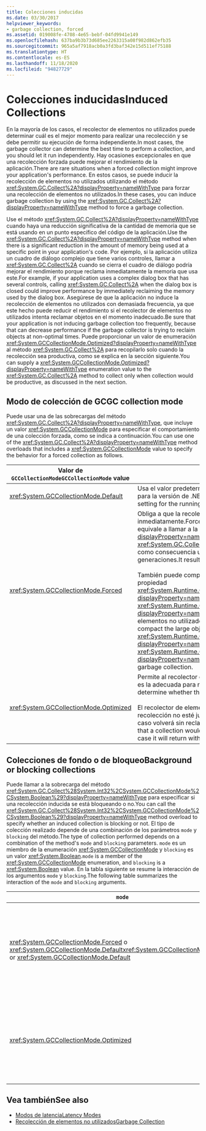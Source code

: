 ```yaml
---
title: Colecciones inducidas
ms.date: 03/30/2017
helpviewer_keywords:
- garbage collection, forced
ms.assetid: 019008fe-4708-4e65-bebf-04fd9941e149
ms.openlocfilehash: 637ba9b3b73d685ee2263315a08f982d862efb35
ms.sourcegitcommit: 965a5af7918acb0a3fd3baf342e15d511ef75188
ms.translationtype: HT
ms.contentlocale: es-ES
ms.lasthandoff: 11/18/2020
ms.locfileid: "94827729"
---
```

# <a name="induced-collections"></a><span data-ttu-id="6d14d-102">Colecciones inducidas</span><span class="sxs-lookup"><span data-stu-id="6d14d-102">Induced Collections</span></span>
<span data-ttu-id="6d14d-103">En la mayoría de los casos, el recolector de elementos no utilizados puede determinar cuál es el mejor momento para realizar una recolección y se debe permitir su ejecución de forma independiente.</span><span class="sxs-lookup"><span data-stu-id="6d14d-103">In most cases, the garbage collector can determine the best time to perform a collection, and you should let it run independently.</span></span> <span data-ttu-id="6d14d-104">Hay ocasiones excepcionales en que una recolección forzada puede mejorar el rendimiento de la aplicación.</span><span class="sxs-lookup"><span data-stu-id="6d14d-104">There are rare situations when a forced collection might improve your application's performance.</span></span> <span data-ttu-id="6d14d-105">En estos casos, se puede inducir la recolección de elementos no utilizados utilizando el método <xref:System.GC.Collect%2A?displayProperty=nameWithType> para forzar una recolección de elementos no utilizados.</span><span class="sxs-lookup"><span data-stu-id="6d14d-105">In these cases, you can induce garbage collection by using the <xref:System.GC.Collect%2A?displayProperty=nameWithType> method to force a garbage collection.</span></span>  
  
 <span data-ttu-id="6d14d-106">Use el método <xref:System.GC.Collect%2A?displayProperty=nameWithType> cuando haya una reducción significativa de la cantidad de memoria que se está usando en un punto específico del código de la aplicación.</span><span class="sxs-lookup"><span data-stu-id="6d14d-106">Use the <xref:System.GC.Collect%2A?displayProperty=nameWithType> method when there is a significant reduction in the amount of memory being used at a specific point in your application's code.</span></span> <span data-ttu-id="6d14d-107">Por ejemplo, si la aplicación utiliza un cuadro de diálogo complejo que tiene varios controles, llamar a <xref:System.GC.Collect%2A> cuando se cierra el cuadro de diálogo podría mejorar el rendimiento porque reclama inmediatamente la memoria que usa este.</span><span class="sxs-lookup"><span data-stu-id="6d14d-107">For example, if your application uses a complex dialog box that has several controls, calling <xref:System.GC.Collect%2A> when the dialog box is closed could improve performance by immediately reclaiming the memory used by the dialog box.</span></span> <span data-ttu-id="6d14d-108">Asegúrese de que la aplicación no induce la recolección de elementos no utilizados con demasiada frecuencia, ya que este hecho puede reducir el rendimiento si el recolector de elementos no utilizados intenta reclamar objetos en el momento inadecuado.</span><span class="sxs-lookup"><span data-stu-id="6d14d-108">Be sure that your application is not inducing garbage collection too frequently, because that can decrease performance if the garbage collector is trying to reclaim objects at non-optimal times.</span></span> <span data-ttu-id="6d14d-109">Puede proporcionar un valor de enumeración <xref:System.GCCollectionMode.Optimized?displayProperty=nameWithType> al método <xref:System.GC.Collect%2A> para recopilarlo solo cuando la recolección sea productiva, como se explica en la sección siguiente.</span><span class="sxs-lookup"><span data-stu-id="6d14d-109">You can supply a <xref:System.GCCollectionMode.Optimized?displayProperty=nameWithType> enumeration value to the <xref:System.GC.Collect%2A> method to collect only when collection would be productive, as discussed in the next section.</span></span>  
  
## <a name="gc-collection-mode"></a><span data-ttu-id="6d14d-110">Modo de colección de GC</span><span class="sxs-lookup"><span data-stu-id="6d14d-110">GC collection mode</span></span>  
 <span data-ttu-id="6d14d-111">Puede usar una de las sobrecargas del método <xref:System.GC.Collect%2A?displayProperty=nameWithType>, que incluye un valor <xref:System.GCCollectionMode> para especificar el comportamiento de una colección forzada, como se indica a continuación.</span><span class="sxs-lookup"><span data-stu-id="6d14d-111">You can use one of the <xref:System.GC.Collect%2A?displayProperty=nameWithType> method overloads that includes a <xref:System.GCCollectionMode> value to specify the behavior for a forced collection as follows.</span></span>  
  
|<span data-ttu-id="6d14d-112">Valor de `GCCollectionMode`</span><span class="sxs-lookup"><span data-stu-id="6d14d-112">`GCCollectionMode` value</span></span>|<span data-ttu-id="6d14d-113">Description</span><span class="sxs-lookup"><span data-stu-id="6d14d-113">Description</span></span>|  
|------------------------------|-----------------|  
|<xref:System.GCCollectionMode.Default>|<span data-ttu-id="6d14d-114">Usa el valor predeterminado de la recolección de elementos no utilizados para la versión de .NET en ejecución.</span><span class="sxs-lookup"><span data-stu-id="6d14d-114">Uses the default garbage collection setting for the running version of .NET.</span></span>|  
|<xref:System.GCCollectionMode.Forced>|<span data-ttu-id="6d14d-115">Obliga a que la recolección de elementos no utilizados se produzca inmediatamente.</span><span class="sxs-lookup"><span data-stu-id="6d14d-115">Forces garbage collection to occur immediately.</span></span> <span data-ttu-id="6d14d-116">Esto equivale a llamar a la sobrecarga <xref:System.GC.Collect?displayProperty=nameWithType>.</span><span class="sxs-lookup"><span data-stu-id="6d14d-116">This is equivalent to calling the <xref:System.GC.Collect?displayProperty=nameWithType> overload.</span></span> <span data-ttu-id="6d14d-117">Tiene como consecuencia una recolección completa de bloqueo de todas las generaciones.</span><span class="sxs-lookup"><span data-stu-id="6d14d-117">It results in a full blocking collection of all generations.</span></span><br /><br /> <span data-ttu-id="6d14d-118">También puede compactar el montón de objetos grandes si establece la propiedad <xref:System.Runtime.GCSettings.LargeObjectHeapCompactionMode%2A?displayProperty=nameWithType> en <xref:System.Runtime.GCLargeObjectHeapCompactionMode.CompactOnce?displayProperty=nameWithType> antes de forzar una recolección de elementos no utilizados de bloqueo completa inmediata.</span><span class="sxs-lookup"><span data-stu-id="6d14d-118">You can also compact the large object heap by setting the <xref:System.Runtime.GCSettings.LargeObjectHeapCompactionMode%2A?displayProperty=nameWithType> property to <xref:System.Runtime.GCLargeObjectHeapCompactionMode.CompactOnce?displayProperty=nameWithType> before forcing an immediate full blocking garbage collection.</span></span>|  
|<xref:System.GCCollectionMode.Optimized>|<span data-ttu-id="6d14d-119">Permite al recolector de elementos no utilizados determinar si la hora actual es la adecuada para reclamar objetos.</span><span class="sxs-lookup"><span data-stu-id="6d14d-119">Enables the garbage collector to determine whether the current time is optimal to reclaim objects.</span></span><br /><br /> <span data-ttu-id="6d14d-120">El recolector de elementos no utilizados puede determinar que una recolección no esté justificada por su insuficiente productividad, en cuyo caso volverá sin reclamar objetos.</span><span class="sxs-lookup"><span data-stu-id="6d14d-120">The garbage collector could determine that a collection would not be productive enough to be justified, in which case it will return without reclaiming objects.</span></span>|  
  
## <a name="background-or-blocking-collections"></a><span data-ttu-id="6d14d-121">Colecciones de fondo o de bloqueo</span><span class="sxs-lookup"><span data-stu-id="6d14d-121">Background or blocking collections</span></span>  
 <span data-ttu-id="6d14d-122">Puede llamar a la sobrecarga del método <xref:System.GC.Collect%28System.Int32%2CSystem.GCCollectionMode%2CSystem.Boolean%29?displayProperty=nameWithType> para especificar si una recolección inducida se está bloqueando o no.</span><span class="sxs-lookup"><span data-stu-id="6d14d-122">You can call the <xref:System.GC.Collect%28System.Int32%2CSystem.GCCollectionMode%2CSystem.Boolean%29?displayProperty=nameWithType> method overload to specify whether an induced collection is blocking or not.</span></span> <span data-ttu-id="6d14d-123">El tipo de colección realizado depende de una combinación de los parámetros `mode` y `blocking` del método.</span><span class="sxs-lookup"><span data-stu-id="6d14d-123">The type of collection performed depends on a combination of the method's `mode` and `blocking` parameters.</span></span> <span data-ttu-id="6d14d-124">`mode` es un miembro de la enumeración <xref:System.GCCollectionMode> y `blocking` es un valor <xref:System.Boolean>.</span><span class="sxs-lookup"><span data-stu-id="6d14d-124">`mode` is a member of the <xref:System.GCCollectionMode> enumeration, and `blocking` is a <xref:System.Boolean> value.</span></span> <span data-ttu-id="6d14d-125">En la tabla siguiente se resume la interacción de los argumentos `mode` y `blocking`.</span><span class="sxs-lookup"><span data-stu-id="6d14d-125">The following table summarizes the interaction of the `mode` and `blocking` arguments.</span></span>  
  
|`mode`|`blocking` = `true`|`blocking` = `false`|  
|------------|--------------------------|---------------------------|  
|<span data-ttu-id="6d14d-126"><xref:System.GCCollectionMode.Forced> o <xref:System.GCCollectionMode.Default></span><span class="sxs-lookup"><span data-stu-id="6d14d-126"><xref:System.GCCollectionMode.Forced> or <xref:System.GCCollectionMode.Default></span></span>|<span data-ttu-id="6d14d-127">Se realiza una recolección de bloqueo lo antes posible.</span><span class="sxs-lookup"><span data-stu-id="6d14d-127">A blocking collection is performed as soon as possible.</span></span> <span data-ttu-id="6d14d-128">Si una colección en segundo plano está en curso y la generación es 0 o 1, el método <xref:System.GC.Collect%28System.Int32%2CSystem.GCCollectionMode%2CSystem.Boolean%29> desencadena inmediatamente una colección de bloqueo y vuelve cuando la colección finaliza.</span><span class="sxs-lookup"><span data-stu-id="6d14d-128">If a background collection is in progress and generation is 0 or 1, the <xref:System.GC.Collect%28System.Int32%2CSystem.GCCollectionMode%2CSystem.Boolean%29> method immediately triggers a blocking collection and returns when the collection is finished.</span></span> <span data-ttu-id="6d14d-129">Si una colección en segundo plano está en curso y el parámetro `generation` es 2, el método espera hasta que finaliza la colección en segundo plano, desencadena una generación de bloqueo 2 y luego vuelve.</span><span class="sxs-lookup"><span data-stu-id="6d14d-129">If a background collection is in progress and the `generation` parameter is 2, the method waits until the background collection is finished, triggers a blocking generation 2 collection, and then returns.</span></span>|<span data-ttu-id="6d14d-130">Se realiza una recolección lo antes posible.</span><span class="sxs-lookup"><span data-stu-id="6d14d-130">A collection is performed as soon as possible.</span></span> <span data-ttu-id="6d14d-131">El método <xref:System.GC.Collect%28System.Int32%2CSystem.GCCollectionMode%2CSystem.Boolean%29> solicita una colección en segundo plano, pero esto no se garantiza; puede que aún se realice una colección de bloqueo, dependiendo de las circunstancias.</span><span class="sxs-lookup"><span data-stu-id="6d14d-131">The <xref:System.GC.Collect%28System.Int32%2CSystem.GCCollectionMode%2CSystem.Boolean%29> method requests a background collection, but this is not guaranteed; depending on the circumstances, a blocking collection may still be performed.</span></span> <span data-ttu-id="6d14d-132">Si una colección en segundo plano ya está en curso, el método vuelve inmediatamente.</span><span class="sxs-lookup"><span data-stu-id="6d14d-132">If a background collection is already in progress, the method returns immediately.</span></span>|  
|<xref:System.GCCollectionMode.Optimized>|<span data-ttu-id="6d14d-133">Se puede realizar una recolección de bloqueo, dependiendo del estado del recolector de elementos no utilizados y del parámetro `generation`.</span><span class="sxs-lookup"><span data-stu-id="6d14d-133">A blocking collection may be performed, depending on the state of the garbage collector and the `generation` parameter.</span></span> <span data-ttu-id="6d14d-134">El recolector de elementos no utilizados intenta proporcionar un rendimiento óptimo.</span><span class="sxs-lookup"><span data-stu-id="6d14d-134">The garbage collector tries to provide optimal performance.</span></span>|<span data-ttu-id="6d14d-135">Se puede realizar una recolección, según el estado del recolector de elementos no utilizados.</span><span class="sxs-lookup"><span data-stu-id="6d14d-135">A collection may be performed, depending on the state of the garbage collector.</span></span> <span data-ttu-id="6d14d-136">El método <xref:System.GC.Collect%28System.Int32%2CSystem.GCCollectionMode%2CSystem.Boolean%29> solicita una colección en segundo plano, pero esto no se garantiza; puede que aún se realice una colección de bloqueo, dependiendo de las circunstancias.</span><span class="sxs-lookup"><span data-stu-id="6d14d-136">The <xref:System.GC.Collect%28System.Int32%2CSystem.GCCollectionMode%2CSystem.Boolean%29> method requests a background collection, but this is not guaranteed; depending on the circumstances, a blocking collection may still be performed.</span></span> <span data-ttu-id="6d14d-137">El recolector de elementos no utilizados intenta proporcionar un rendimiento óptimo.</span><span class="sxs-lookup"><span data-stu-id="6d14d-137">The garbage collector tries to provide optimal performance.</span></span> <span data-ttu-id="6d14d-138">Si una colección en segundo plano ya está en curso, el método vuelve inmediatamente.</span><span class="sxs-lookup"><span data-stu-id="6d14d-138">If a background collection is already in progress, the method returns immediately.</span></span>|  
  
## <a name="see-also"></a><span data-ttu-id="6d14d-139">Vea también</span><span class="sxs-lookup"><span data-stu-id="6d14d-139">See also</span></span>

- [<span data-ttu-id="6d14d-140">Modos de latencia</span><span class="sxs-lookup"><span data-stu-id="6d14d-140">Latency Modes</span></span>](latency.md)
- [<span data-ttu-id="6d14d-141">Recolección de elementos no utilizados</span><span class="sxs-lookup"><span data-stu-id="6d14d-141">Garbage Collection</span></span>](index.md)
